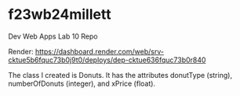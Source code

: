 # f23wb24millett
Dev Web Apps Lab 10 Repo

Render: https://dashboard.render.com/web/srv-cktue5b6fquc73b0j9t0/deploys/dep-cktue636fquc73b0r840

The class I created is Donuts. It has the attributes donutType (string), numberOfDonuts (integer), and xPrice (float).